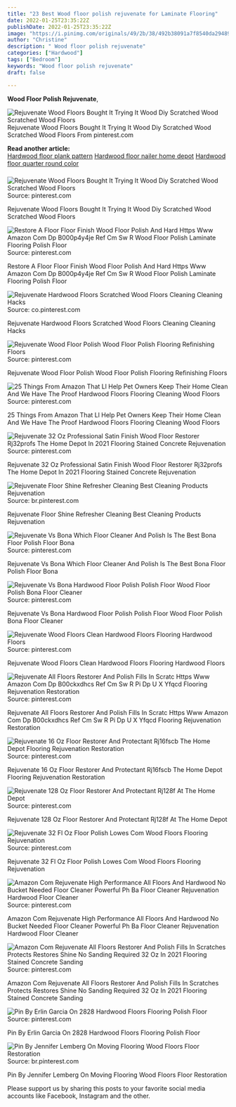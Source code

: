 ```yaml
---
title: "23 Best Wood floor polish rejuvenate for Laminate Flooring"
date: 2022-01-25T23:35:22Z
publishDate: 2022-01-25T23:35:22Z
image: "https://i.pinimg.com/originals/49/2b/38/492b38091a7f8540da29489685543def.png"
author: "Christine"
description: " Wood floor polish rejuvenate"
categories: ["Hardwood"]
tags: ["Bedroom"]
keywords: "Wood floor polish rejuvenate"
draft: false

---
```

<!-- Head tag Code -->
**Wood Floor Polish Rejuvenate**, 

![Rejuvenate Wood Floors Bought It Trying It Wood Diy Scratched Wood Scratched Wood Floors](https://i.pinimg.com/originals/e6/10/9f/e6109f6985b0e84fc3fa3ccbcf52fe4a.jpg "Rejuvenate Wood Floors Bought It Trying It Wood Diy Scratched Wood Scratched Wood Floors")
Rejuvenate Wood Floors Bought It Trying It Wood Diy Scratched Wood Scratched Wood Floors From pinterest.com

**Read another article:**  
[Hardwood floor plank pattern](/hardwood-floor-plank-pattern/)
[Hardwood floor nailer home depot](/hardwood-floor-nailer-home-depot/)
[Hardwood floor quarter round color](/hardwood-floor-quarter-round-color/)




### 

 


![Rejuvenate Wood Floors Bought It Trying It Wood Diy Scratched Wood Scratched Wood Floors](https://i.pinimg.com/originals/e6/10/9f/e6109f6985b0e84fc3fa3ccbcf52fe4a.jpg "Rejuvenate Wood Floors Bought It Trying It Wood Diy Scratched Wood Scratched Wood Floors")
Source: pinterest.com

Rejuvenate Wood Floors Bought It Trying It Wood Diy Scratched Wood Scratched Wood Floors  

![Restore A Floor Floor Finish Wood Floor Polish And Hard Https Www Amazon Com Dp B000p4y4je Ref Cm Sw R Wood Floor Polish Laminate Flooring Polish Floor](https://i.pinimg.com/474x/3c/74/ea/3c74ea2a1c75cc1b80c1c4bd0a0bbf62.jpg "Restore A Floor Floor Finish Wood Floor Polish And Hard Https Www Amazon Com Dp B000p4y4je Ref Cm Sw R Wood Floor Polish Laminate Flooring Polish Floor")
Source: pinterest.com

Restore A Floor Floor Finish Wood Floor Polish And Hard Https Www Amazon Com Dp B000p4y4je Ref Cm Sw R Wood Floor Polish Laminate Flooring Polish Floor  

![Rejuvenate Hardwood Floors Scratched Wood Floors Cleaning Cleaning Hacks](https://i.pinimg.com/originals/95/d0/07/95d007dcde38d6f5e8bd891d656a7207.jpg "Rejuvenate Hardwood Floors Scratched Wood Floors Cleaning Cleaning Hacks")
Source: co.pinterest.com

Rejuvenate Hardwood Floors Scratched Wood Floors Cleaning Cleaning Hacks  

![Rejuvenate Wood Floor Polish Wood Floor Polish Flooring Refinishing Floors](https://i.pinimg.com/474x/0e/d1/b3/0ed1b3f1dc9f55feaf80605382a41b24.jpg "Rejuvenate Wood Floor Polish Wood Floor Polish Flooring Refinishing Floors")
Source: pinterest.com

Rejuvenate Wood Floor Polish Wood Floor Polish Flooring Refinishing Floors  

![25 Things From Amazon That Ll Help Pet Owners Keep Their Home Clean And We Have The Proof Hardwood Floors Flooring Cleaning Wood Floors](https://i.pinimg.com/736x/5e/e9/2d/5ee92d7a6fe1a351d34789cf0b84eab0.jpg "25 Things From Amazon That Ll Help Pet Owners Keep Their Home Clean And We Have The Proof Hardwood Floors Flooring Cleaning Wood Floors")
Source: pinterest.com

25 Things From Amazon That Ll Help Pet Owners Keep Their Home Clean And We Have The Proof Hardwood Floors Flooring Cleaning Wood Floors  

![Rejuvenate 32 Oz Professional Satin Finish Wood Floor Restorer Rj32profs The Home Depot In 2021 Flooring Stained Concrete Rejuvenation](https://i.pinimg.com/736x/51/b5/51/51b551f3e527ad3e5396ee51f196760e.jpg "Rejuvenate 32 Oz Professional Satin Finish Wood Floor Restorer Rj32profs The Home Depot In 2021 Flooring Stained Concrete Rejuvenation")
Source: pinterest.com

Rejuvenate 32 Oz Professional Satin Finish Wood Floor Restorer Rj32profs The Home Depot In 2021 Flooring Stained Concrete Rejuvenation  

![Rejuvenate Floor Shine Refresher Cleaning Best Cleaning Products Rejuvenation](https://i.pinimg.com/originals/fb/a6/95/fba6956a19e4334e4f52eae58e5b5b21.jpg "Rejuvenate Floor Shine Refresher Cleaning Best Cleaning Products Rejuvenation")
Source: br.pinterest.com

Rejuvenate Floor Shine Refresher Cleaning Best Cleaning Products Rejuvenation  

![Rejuvenate Vs Bona Which Floor Cleaner And Polish Is The Best Bona Floor Polish Floor Bona](https://i.pinimg.com/474x/26/27/d7/2627d7c3f713ba2b6d6cb926c18ee5df.jpg "Rejuvenate Vs Bona Which Floor Cleaner And Polish Is The Best Bona Floor Polish Floor Bona")
Source: pinterest.com

Rejuvenate Vs Bona Which Floor Cleaner And Polish Is The Best Bona Floor Polish Floor Bona  

![Rejuvenate Vs Bona Hardwood Floor Polish Polish Floor Wood Floor Polish Bona Floor Cleaner](https://i.pinimg.com/736x/19/5f/28/195f28b4ec761ee1066de1aae5fb611c.jpg "Rejuvenate Vs Bona Hardwood Floor Polish Polish Floor Wood Floor Polish Bona Floor Cleaner")
Source: pinterest.com

Rejuvenate Vs Bona Hardwood Floor Polish Polish Floor Wood Floor Polish Bona Floor Cleaner  

![Rejuvenate Wood Floors Clean Hardwood Floors Flooring Hardwood Floors](https://i.pinimg.com/originals/be/34/6f/be346f702167ef3cc85339e49e8d1e9d.jpg "Rejuvenate Wood Floors Clean Hardwood Floors Flooring Hardwood Floors")
Source: pinterest.com

Rejuvenate Wood Floors Clean Hardwood Floors Flooring Hardwood Floors  

![Rejuvenate All Floors Restorer And Polish Fills In Scratc Https Www Amazon Com Dp B00ckxdhcs Ref Cm Sw R Pi Dp U X Yfqcd Flooring Rejuvenation Restoration](https://i.pinimg.com/564x/bd/cd/fc/bdcdfcf98427075d9b97ff553199237b.jpg "Rejuvenate All Floors Restorer And Polish Fills In Scratc Https Www Amazon Com Dp B00ckxdhcs Ref Cm Sw R Pi Dp U X Yfqcd Flooring Rejuvenation Restoration")
Source: pinterest.com

Rejuvenate All Floors Restorer And Polish Fills In Scratc Https Www Amazon Com Dp B00ckxdhcs Ref Cm Sw R Pi Dp U X Yfqcd Flooring Rejuvenation Restoration  

![Rejuvenate 16 Oz Floor Restorer And Protectant Rj16fscb The Home Depot Flooring Rejuvenation Restoration](https://i.pinimg.com/736x/e8/e5/4d/e8e54ddc021a9251dcbc880007967df2.jpg "Rejuvenate 16 Oz Floor Restorer And Protectant Rj16fscb The Home Depot Flooring Rejuvenation Restoration")
Source: pinterest.com

Rejuvenate 16 Oz Floor Restorer And Protectant Rj16fscb The Home Depot Flooring Rejuvenation Restoration  

![Rejuvenate 128 Oz Floor Restorer And Protectant Rj128f At The Home Depot](https://i.pinimg.com/474x/f9/d6/84/f9d684c7f4a5e3b61a0ad1e088374da6.jpg "Rejuvenate 128 Oz Floor Restorer And Protectant Rj128f At The Home Depot")
Source: pinterest.com

Rejuvenate 128 Oz Floor Restorer And Protectant Rj128f At The Home Depot  

![Rejuvenate 32 Fl Oz Floor Polish Lowes Com Wood Floors Flooring Rejuvenation](https://i.pinimg.com/originals/b4/59/6c/b4596c736b54781b591cf5a0f5b4659f.jpg "Rejuvenate 32 Fl Oz Floor Polish Lowes Com Wood Floors Flooring Rejuvenation")
Source: pinterest.com

Rejuvenate 32 Fl Oz Floor Polish Lowes Com Wood Floors Flooring Rejuvenation  

![Amazon Com Rejuvenate High Performance All Floors And Hardwood No Bucket Needed Floor Cleaner Powerful Ph Ba Floor Cleaner Rejuvenation Hardwood Floor Cleaner](https://i.pinimg.com/564x/05/81/21/0581218398eea5df7f927c808b649c64.jpg "Amazon Com Rejuvenate High Performance All Floors And Hardwood No Bucket Needed Floor Cleaner Powerful Ph Ba Floor Cleaner Rejuvenation Hardwood Floor Cleaner")
Source: pinterest.com

Amazon Com Rejuvenate High Performance All Floors And Hardwood No Bucket Needed Floor Cleaner Powerful Ph Ba Floor Cleaner Rejuvenation Hardwood Floor Cleaner  

![Amazon Com Rejuvenate All Floors Restorer And Polish Fills In Scratches Protects Restores Shine No Sanding Required 32 Oz In 2021 Flooring Stained Concrete Sanding](https://i.pinimg.com/474x/1d/4f/42/1d4f42b3be7302ec3d9bfb0d5669d9c7.jpg "Amazon Com Rejuvenate All Floors Restorer And Polish Fills In Scratches Protects Restores Shine No Sanding Required 32 Oz In 2021 Flooring Stained Concrete Sanding")
Source: pinterest.com

Amazon Com Rejuvenate All Floors Restorer And Polish Fills In Scratches Protects Restores Shine No Sanding Required 32 Oz In 2021 Flooring Stained Concrete Sanding  

![Pin By Erlin Garcia On 2828 Hardwood Floors Flooring Polish Floor](https://i.pinimg.com/originals/8e/c1/8b/8ec18b1f82d91d53e7dac1a1437c2314.jpg "Pin By Erlin Garcia On 2828 Hardwood Floors Flooring Polish Floor")
Source: pinterest.com

Pin By Erlin Garcia On 2828 Hardwood Floors Flooring Polish Floor  

![Pin By Jennifer Lemberg On Moving Flooring Wood Floors Floor Restoration](https://i.pinimg.com/originals/49/2b/38/492b38091a7f8540da29489685543def.png "Pin By Jennifer Lemberg On Moving Flooring Wood Floors Floor Restoration")
Source: br.pinterest.com

Pin By Jennifer Lemberg On Moving Flooring Wood Floors Floor Restoration  

Please support us by sharing this posts to your favorite social media accounts like Facebook, Instagram and the other.

